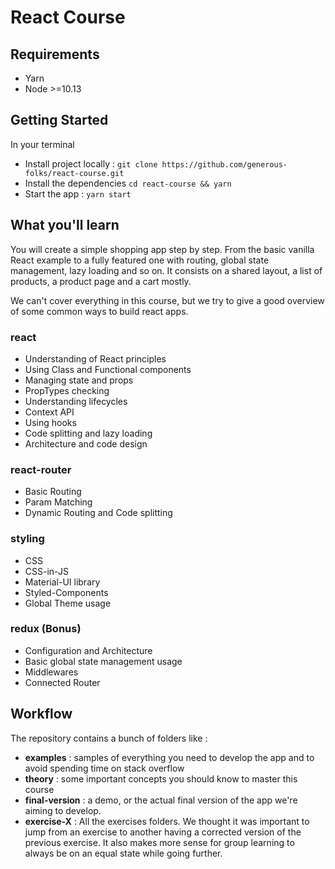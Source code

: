 # React Course

## Requirements

- Yarn
- Node >=10.13

## Getting Started

In your terminal

- Install project locally : `git clone https://github.com/generous-folks/react-course.git`
- Install the dependencies `cd react-course && yarn`
- Start the app : `yarn start`

## What you'll learn

You will create a simple shopping app step by step.
From the basic vanilla React example to a fully featured one with routing, global state management, lazy loading and so on.
It consists on a shared layout, a list of products, a product page and a cart mostly.

We can't cover everything in this course, but we try to give a good overview of some common ways to build react apps.

### react

- Understanding of React principles
- Using Class and Functional components
- Managing state and props
- PropTypes checking
- Understanding lifecycles
- Context API
- Using hooks
- Code splitting and lazy loading
- Architecture and code design

### react-router

- Basic Routing
- Param Matching
- Dynamic Routing and Code splitting

### styling

- CSS
- CSS-in-JS
- Material-UI library
- Styled-Components
- Global Theme usage

### redux (Bonus)

- Configuration and Architecture
- Basic global state management usage
- Middlewares
- Connected Router

## Workflow

The repository contains a bunch of folders like :
- __examples__ : samples of everything you need to develop the app and to avoid spending time on stack overflow
- __theory__ : some important concepts you should know to master this course
- __final-version__ : a demo, or the actual final version of the app we're aiming to develop.
- __exercise-X__ : All the exercises folders. We thought it was important to jump from an exercise to another having a corrected version of the previous exercise. It also makes more sense for group learning to always be on an equal state while going further.

